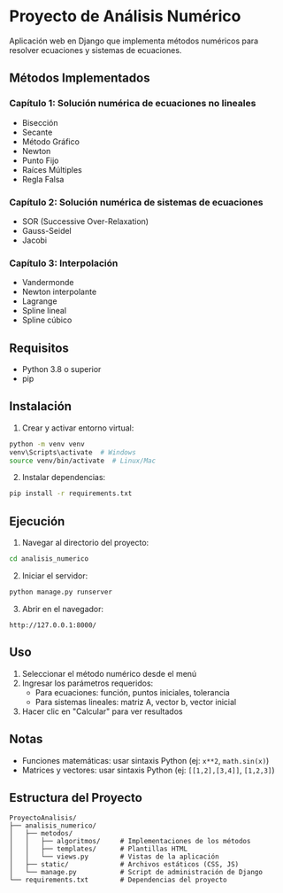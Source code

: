 # Proyecto de Análisis Numérico

Aplicación web en Django que implementa métodos numéricos para resolver ecuaciones y sistemas de ecuaciones.

## Métodos Implementados

### Capítulo 1: Solución numérica de ecuaciones no lineales
- Bisección
- Secante
- Método Gráfico
- Newton
- Punto Fijo
- Raíces Múltiples
- Regla Falsa

### Capítulo 2: Solución numérica de sistemas de ecuaciones
- SOR (Successive Over-Relaxation)
- Gauss-Seidel
- Jacobi

### Capítulo 3: Interpolación
- Vandermonde
- Newton interpolante
- Lagrange
- Spline lineal
- Spline cúbico

## Requisitos

- Python 3.8 o superior
- pip

## Instalación

1. Crear y activar entorno virtual:
```bash
python -m venv venv
venv\Scripts\activate  # Windows
source venv/bin/activate  # Linux/Mac
```

2. Instalar dependencias:
```bash
pip install -r requirements.txt
```

## Ejecución

1. Navegar al directorio del proyecto:
```bash
cd analisis_numerico
```

2. Iniciar el servidor:
```bash
python manage.py runserver
```

3. Abrir en el navegador:
```
http://127.0.0.1:8000/
```

## Uso

1. Seleccionar el método numérico desde el menú
2. Ingresar los parámetros requeridos:
   - Para ecuaciones: función, puntos iniciales, tolerancia
   - Para sistemas lineales: matriz A, vector b, vector inicial
3. Hacer clic en "Calcular" para ver resultados

## Notas

- Funciones matemáticas: usar sintaxis Python (ej: `x**2`, `math.sin(x)`)
- Matrices y vectores: usar sintaxis Python (ej: `[[1,2],[3,4]]`, `[1,2,3]`)

## Estructura del Proyecto

```
ProyectoAnalisis/
├── analisis_numerico/
│   ├── metodos/
│   │   ├── algoritmos/     # Implementaciones de los métodos
│   │   ├── templates/      # Plantillas HTML
│   │   └── views.py        # Vistas de la aplicación
│   ├── static/             # Archivos estáticos (CSS, JS)
│   └── manage.py           # Script de administración de Django
└── requirements.txt        # Dependencias del proyecto
```
